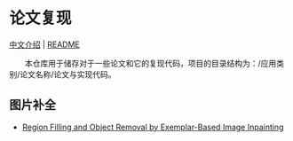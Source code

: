 # 论文复现

[中文介绍](README.md) | [README](README_en.md)

　　本仓库用于储存对于一些论文和它的复现代码，项目的目录结构为：/应用类别/论文名称/论文与实现代码。

## 图片补全

* [Region Filling and Object Removal by Exemplar-Based Image Inpainting](https://github.com/YinAoXiong/paper_reproduce/tree/master/inpaint-object-remover/Region%20Filling%20and%20Object%20Removal%20by%20Exemplar-Based%20Image%20Inpainting)